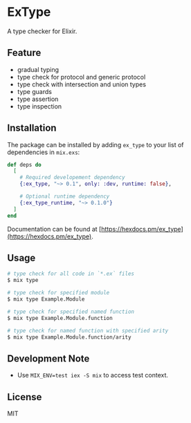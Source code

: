 # ExType

A type checker for Elixir.

## Feature

- gradual typing
- type check for protocol and generic protocol
- type check with intersection and union types
- type guards
- type assertion
- type inspection

## Installation

The package can be installed by adding `ex_type` to your list of dependencies in `mix.exs`:

```elixir
def deps do
  [
    # Required developement dependency
    {:ex_type, "~> 0.1", only: :dev, runtime: false},

    # Optional runtime dependency
    {:ex_type_runtime, "~> 0.1.0"}
  ]
end
```

Documentation can be found at [https://hexdocs.pm/ex_type](https://hexdocs.pm/ex_type).

## Usage

```sh
# type check for all code in `*.ex` files
$ mix type

# type check for specified module
$ mix type Example.Module

# type check for specified named function
$ mix type Example.Module.function

# type check for named function with specified arity
$ mix type Example.Module.function/arity
```

## Development Note

- Use `MIX_ENV=test iex -S mix` to access test context.

## License

MIT
